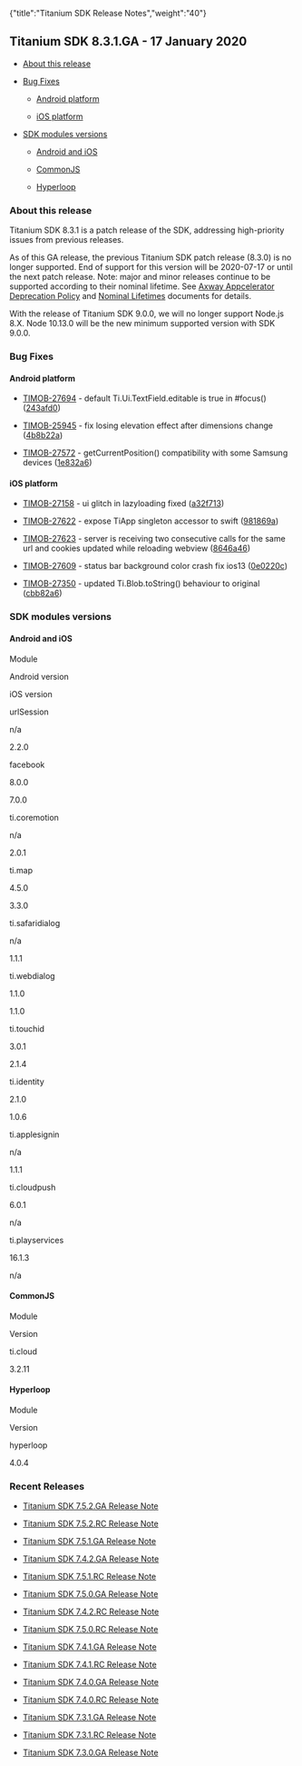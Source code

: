 {"title":"Titanium SDK Release Notes","weight":"40"}

## Titanium SDK 8.3.1.GA - 17 January 2020

* [About this release](#Aboutthisrelease)

* [Bug Fixes](#BugFixes)

  * [Android platform](#Androidplatform)

  * [iOS platform](#iOSplatform)

* [SDK modules versions](#SDKmodulesversions)

  * [Android and iOS](#AndroidandiOS)

  * [CommonJS](#CommonJS)

  * [Hyperloop](#Hyperloop)


### About this release

Titanium SDK 8.3.1 is a patch release of the SDK, addressing high-priority issues from previous releases.

As of this GA release, the previous Titanium SDK patch release (8.3.0) is no longer supported. End of support for this version will be 2020-07-17 or until the next patch release. Note: major and minor releases continue to be supported according to their nominal lifetime. See [Axway Appcelerator Deprecation Policy](https://docs.axway.com/bundle/AMPLIFY_Appcelerator_Services_Overview_allOS_en/page/axway_appcelerator_deprecation_policy.html) and [Nominal Lifetimes](https://docs.axway.com/bundle/AMPLIFY_Appcelerator_Services_Overview_allOS_en/page/axway_appcelerator_product_lifecycle.html#AxwayAppceleratorProductLifecycle-NominalLifetimes) documents for details.

With the release of Titanium SDK 9.0.0, we will no longer support Node.js 8.X. Node 10.13.0 will be the new minimum supported version with SDK 9.0.0.

### Bug Fixes

#### Android platform

* [TIMOB-27694](https://jira.appcelerator.org/browse/TIMOB-27694) - default Ti.Ui.TextField.editable is true in #focus() ([243afd0](https://github.com/appcelerator/titanium_mobile/commit/243afd00e0760f2060e797312942ee65d47b9f5f))

* [TIMOB-25945](https://jira.appcelerator.org/browse/TIMOB-25945) - fix losing elevation effect after dimensions change ([4b8b22a](https://github.com/appcelerator/titanium_mobile/commit/4b8b22a296cab1174917a0a672150f75bcecdcf0))

* [TIMOB-27572](https://jira.appcelerator.org/browse/TIMOB-27572) - getCurrentPosition() compatibility with some Samsung devices ([1e832a6](https://github.com/appcelerator/titanium_mobile/commit/1e832a6720aeddbfeec4442efaf02267bf8e1ca7))


#### iOS platform

* [TIMOB-27158](https://jira.appcelerator.org/browse/TIMOB-27158) - ui glitch in lazyloading fixed ([a32f713](https://github.com/appcelerator/titanium_mobile/commit/a32f71313139e6a75fcc7ad99c284a3b6839c65e))

* [TIMOB-27622](https://jira.appcelerator.org/browse/TIMOB-27622) - expose TiApp singleton accessor to swift ([981869a](https://github.com/appcelerator/titanium_mobile/commit/981869a4d40fa5e1aa8c4e34db2f1a096fc11407))

* [TIMOB-27623](https://jira.appcelerator.org/browse/TIMOB-27623) - server is receiving two consecutive calls for the same url and cookies updated while reloading webview ([8646a46](https://github.com/appcelerator/titanium_mobile/commit/8646a4606dac6ff8d554593708d2b29bb17d4d62))

* [TIMOB-27609](https://jira.appcelerator.org/browse/TIMOB-27609) - status bar background color crash fix ios13 ([0e0220c](https://github.com/appcelerator/titanium_mobile/commit/0e0220c6f349e55763acd28053b7f4ce9e4d01a6))

* [TIMOB-27350](https://jira.appcelerator.org/browse/TIMOB-27350) - updated Ti.Blob.toString() behaviour to original ([cbb82a6](https://github.com/appcelerator/titanium_mobile/commit/cbb82a6a97062b47c7a482f50d221027576215e7))


### SDK modules versions

#### Android and iOS

Module

Android version

iOS version

urlSession

n/a

2.2.0

facebook

8.0.0

7.0.0

ti.coremotion

n/a

2.0.1

ti.map

4.5.0

3.3.0

ti.safaridialog

n/a

1.1.1

ti.webdialog

1.1.0

1.1.0

ti.touchid

3.0.1

2.1.4

ti.identity

2.1.0

1.0.6

ti.applesignin

n/a

1.1.1

ti.cloudpush

6.0.1

n/a

ti.playservices

16.1.3

n/a

#### CommonJS

Module

Version

ti.cloud

3.2.11

#### Hyperloop

Module

Version

hyperloop

4.0.4

### Recent Releases

* [Titanium SDK 7.5.2.GA Release Note](/docs/appc/Titanium_SDK/Titanium_SDK_Release_Notes/Titanium_SDK_Release_Notes_7.x/Titanium_SDK_7.5.2.GA_Release_Note/)

* [Titanium SDK 7.5.2.RC Release Note](/docs/appc/Titanium_SDK/Titanium_SDK_Release_Notes/Titanium_SDK_Release_Notes_7.x/Titanium_SDK_7.5.2.RC_Release_Note/)

* [Titanium SDK 7.5.1.GA Release Note](/docs/appc/Titanium_SDK/Titanium_SDK_Release_Notes/Titanium_SDK_Release_Notes_7.x/Titanium_SDK_7.5.1.GA_Release_Note/)

* [Titanium SDK 7.4.2.GA Release Note](/docs/appc/Titanium_SDK/Titanium_SDK_Release_Notes/Titanium_SDK_Release_Notes_7.x/Titanium_SDK_7.4.2.GA_Release_Note/)

* [Titanium SDK 7.5.1.RC Release Note](/docs/appc/Titanium_SDK/Titanium_SDK_Release_Notes/Titanium_SDK_Release_Notes_7.x/Titanium_SDK_7.5.1.RC_Release_Note/)

* [Titanium SDK 7.5.0.GA Release Note](/docs/appc/Titanium_SDK/Titanium_SDK_Release_Notes/Titanium_SDK_Release_Notes_7.x/Titanium_SDK_7.5.0.GA_Release_Note/)

* [Titanium SDK 7.4.2.RC Release Note](/docs/appc/Titanium_SDK/Titanium_SDK_Release_Notes/Titanium_SDK_Release_Notes_7.x/Titanium_SDK_7.4.2.RC_Release_Note/)

* [Titanium SDK 7.5.0.RC Release Note](/docs/appc/Titanium_SDK/Titanium_SDK_Release_Notes/Titanium_SDK_Release_Notes_7.x/Titanium_SDK_7.5.0.RC_Release_Note/)

* [Titanium SDK 7.4.1.GA Release Note](/docs/appc/Titanium_SDK/Titanium_SDK_Release_Notes/Titanium_SDK_Release_Notes_7.x/Titanium_SDK_7.4.1.GA_Release_Note/)

* [Titanium SDK 7.4.1.RC Release Note](/docs/appc/Titanium_SDK/Titanium_SDK_Release_Notes/Titanium_SDK_Release_Notes_7.x/Titanium_SDK_7.4.1.RC_Release_Note/)

* [Titanium SDK 7.4.0.GA Release Note](/docs/appc/Titanium_SDK/Titanium_SDK_Release_Notes/Titanium_SDK_Release_Notes_7.x/Titanium_SDK_7.4.0.GA_Release_Note/)

* [Titanium SDK 7.4.0.RC Release Note](/docs/appc/Titanium_SDK/Titanium_SDK_Release_Notes/Titanium_SDK_Release_Notes_7.x/Titanium_SDK_7.4.0.RC_Release_Note/)

* [Titanium SDK 7.3.1.GA Release Note](/docs/appc/Titanium_SDK/Titanium_SDK_Release_Notes/Titanium_SDK_Release_Notes_7.x/Titanium_SDK_7.3.1.GA_Release_Note/)

* [Titanium SDK 7.3.1.RC Release Note](/docs/appc/Titanium_SDK/Titanium_SDK_Release_Notes/Titanium_SDK_Release_Notes_7.x/Titanium_SDK_7.3.1.RC_Release_Note/)

* [Titanium SDK 7.3.0.GA Release Note](/docs/appc/Titanium_SDK/Titanium_SDK_Release_Notes/Titanium_SDK_Release_Notes_7.x/Titanium_SDK_7.3.0.GA_Release_Note/)
